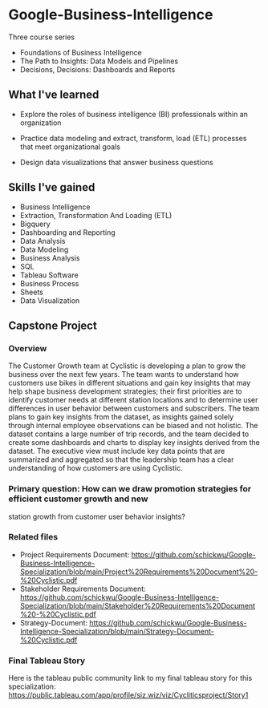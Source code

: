 # Google-Business-Intelligence

Three course series 
- Foundations of Business Intelligence
- The Path to Insights: Data Models and Pipelines
- Decisions, Decisions: Dashboards and Reports



## What I've learned
- Explore the roles of business intelligence (BI) professionals within an organization

- Practice data modeling and extract, transform, load (ETL) processes that meet organizational goals 

- Design data visualizations that answer business questions

## Skills I've gained
- Business Intelligence
- Extraction, Transformation And Loading (ETL)
- Bigquery
- Dashboarding and Reporting
- Data Analysis
- Data Modeling
- Business Analysis
- SQL
- Tableau Software
- Business Process
- Sheets
- Data Visualization


## Capstone Project
### Overview
The Customer Growth team at Cyclistic is developing a plan to grow the business over the next
few years. The team wants to understand how customers use bikes in different situations and
gain key insights that may help shape business development strategies; their first priorities are
to identify customer needs at different station locations and to determine user differences in user
behavior between customers and subscribers. The team plans to gain key insights from the
dataset, as insights gained solely through internal employee observations can be biased and
not holistic. The dataset contains a large number of trip records, and the team decided to create
some dashboards and charts to display key insights derived from the dataset. The executive
view must include key data points that are summarized and aggregated so that the leadership
team has a clear understanding of how customers are using Cyclistic.

### Primary question: How can we draw promotion strategies for efficient customer growth and new
station growth from customer user behavior insights?

### Related files 
- Project Requirements Document: https://github.com/schickwu/Google-Business-Intelligence-Specialization/blob/main/Project%20Requirements%20Document%20-%20Cyclistic.pdf
- Stakeholder Requirements Document: https://github.com/schickwu/Google-Business-Intelligence-Specialization/blob/main/Stakeholder%20Requirements%20Document%20-%20Cyclistic.pdf
- Strategy-Document: https://github.com/schickwu/Google-Business-Intelligence-Specialization/blob/main/Strategy-Document-%20Cyclistic.pdf
### Final Tableau Story
Here is the tableau public community link to my final tableau story for this specialization: https://public.tableau.com/app/profile/siz.wiz/viz/Cycliticsproject/Story1
